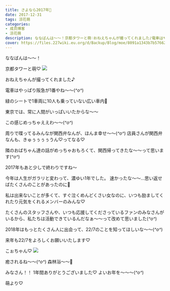 ```yaml
---
title: さよなら2017年🎈
date: 2017-12-31
tags: 涼花萌
categories: 
- 成员博客
- 涼花萌
description: ななばんは〜〜！京都タワーと萌♡おねえちゃんが撮ってくれました♪電車はやっぱり阪急が1番やね〜〜(*^o^*)緑のシートで1車両に10人も乗っていない広い車内🚃...
cover: https://files.227wiki.eu.org/d/Backup/Blog/moe/8091a1343b7b57662c988668d0cac.jpg 
---
```




ななばんは〜〜！



京都タワーと萌♡
![](https://files.227wiki.eu.org/d/Backup/Blog/moe/8091a1343b7b57662c988668d0cac.jpg)






おねえちゃんが撮ってくれました♪






電車はやっぱり阪急が1番やね〜〜(*^o^*)

緑のシートで1車両に10人も乗っていない広い車内🚃

東京では、常に人間がいっぱいいたからな〜〜


この感じめっちゃええわ〜〜(*^o^*)




周りで喋ってるみんなが関西弁なんが、ほんま幸せ〜〜(*^o^*)
店員さんが関西弁なんも、きゅぅぅぅぅうん♡ってなる♡


隣のおばちゃん達の話がめっちゃおもろくて、関西帰ってきたな〜〜って思います(*^o^*)









2017年もあと少しで終わりですね〜


今年は人生がガラリと変わって、濃ゆい1年でした。
速かったな〜〜…思い返せばたくさんのことがあったのに🙈



私は出来ないことが多くて、すぐ泣くめんどくさい女なのに、いつも励ましてくれたり元気をくれるメンバーのみんな♡




たくさんのスタッフさんや、いつも応援してくださっているファンのみなさんがいるから、私たちは活動できているんだなぁ〜〜って改めて思いました(*^o^*)





2018年はもっとたくさん人に出会って、22/7のことを知ってほしいな〜〜(*^o^*)





来年も22/7をよろしくお願いいたします♡








こぉちゃん♡
![](https://files.227wiki.eu.org/d/Backup/Blog/moe/8091a1343b7b57662c988668d0cac-01.jpg)




癒されるね〜〜(*^o^*)
森林浴〜〜🌳




みなさん！！
1年間ありがとうございました♡
よいお年を〜〜〜(*^o^*)




萌より♡


